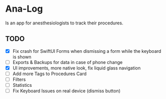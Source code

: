 # Ana-Log

Is an app for anesthesiologists to track their procedures.

## TODO

- [x] Fix crash for SwiftUI Forms when dismissing a form while the keyboard is shown
- [ ] Exports & Backups for data in case of phone change
- [x] UI improvements, more native look, fix liquid glass navigation
- [ ] Add more Tags to Procedures Card
- [ ] Filters
- [ ] Statistics
- [ ] Fix Keyboard Issues on real device (dismiss button)
